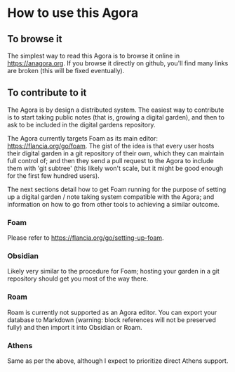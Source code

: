 # How to use this Agora

## To browse it
The simplest way to read this Agora is to browse it online in https://anagora.org. If you browse it directly on github, you'll find many links are broken (this will be fixed eventually).

## To contribute to it
The Agora is by design a distributed system. The easiest way to contribute is to start taking public notes (that is, growing a digital garden), and then to ask to be included in the digital gardens repository.

The Agora currently targets Foam as its main editor: https://flancia.org/go/foam. The gist of the idea is that every user hosts their digital garden in a git repository of their own, which they can maintain full control of; and then they send a pull request to the Agora to include them with 'git subtree' (this likely won't scale, but it might be good enough for the first few hundred users). 

The next sections detail how to get Foam running for the purpose of setting up a digital garden / note taking system compatible with the Agora; and information on how to go from other tools to achieving a similar outcome.

### Foam
Please refer to https://flancia.org/go/setting-up-foam.

### Obsidian
Likely very similar to the procedure for Foam; hosting your garden in a git repository should get you most of the way there.

### Roam
Roam is currently not supported as an Agora editor. You can export your database to Markdown (warning: block references will not be preserved fully) and then import it into Obsidian or Roam.

### Athens
Same as per the above, although I expect to prioritize direct Athens support.